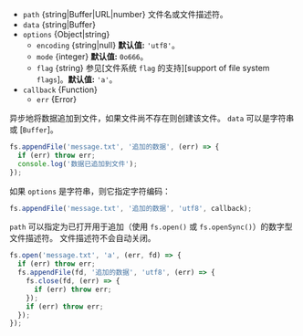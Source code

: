 <!-- YAML
added: v0.6.7
changes:
  - version: v10.0.0
    pr-url: https://github.com/nodejs/node/pull/12562
    description: 参数 `callback` 不再是可选的。 
      如果不传入，则在运行时会抛出 `TypeError`。
  - version: v7.0.0
    pr-url: https://github.com/nodejs/node/pull/7897
    description: 参数 `callback` 不再是可选的。 
      如果不传入，则会触发弃用警告（id 为 DEP0013）。
  - version: v7.0.0
    pr-url: https://github.com/nodejs/node/pull/7831
    description: 传入的 `options` 对象无法再被修改。
  - version: v5.0.0
    pr-url: https://github.com/nodejs/node/pull/3163
    description: 参数 `file` 可以是文件描述符。
-->

* `path` {string|Buffer|URL|number} 文件名或文件描述符。
* `data` {string|Buffer}
* `options` {Object|string}
  * `encoding` {string|null} **默认值:** `'utf8'`。
  * `mode` {integer} **默认值:** `0o666`。
  * `flag` {string} 参见[文件系统 `flag` 的支持][support of file system `flags`]。**默认值:** `'a'`。
* `callback` {Function}
  * `err` {Error}

异步地将数据追加到文件，如果文件尚不存在则创建该文件。
`data` 可以是字符串或 [`Buffer`]。

```js
fs.appendFile('message.txt', '追加的数据', (err) => {
  if (err) throw err;
  console.log('数据已追加到文件');
});
```

如果 `options` 是字符串，则它指定字符编码：

```js
fs.appendFile('message.txt', '追加的数据', 'utf8', callback);
```

`path` 可以指定为已打开用于追加（使用 `fs.open()` 或 `fs.openSync()`）的数字型文件描述符。
文件描述符不会自动关闭。

```js
fs.open('message.txt', 'a', (err, fd) => {
  if (err) throw err;
  fs.appendFile(fd, '追加的数据', 'utf8', (err) => {
    fs.close(fd, (err) => {
      if (err) throw err;
    });
    if (err) throw err;
  });
});
```


